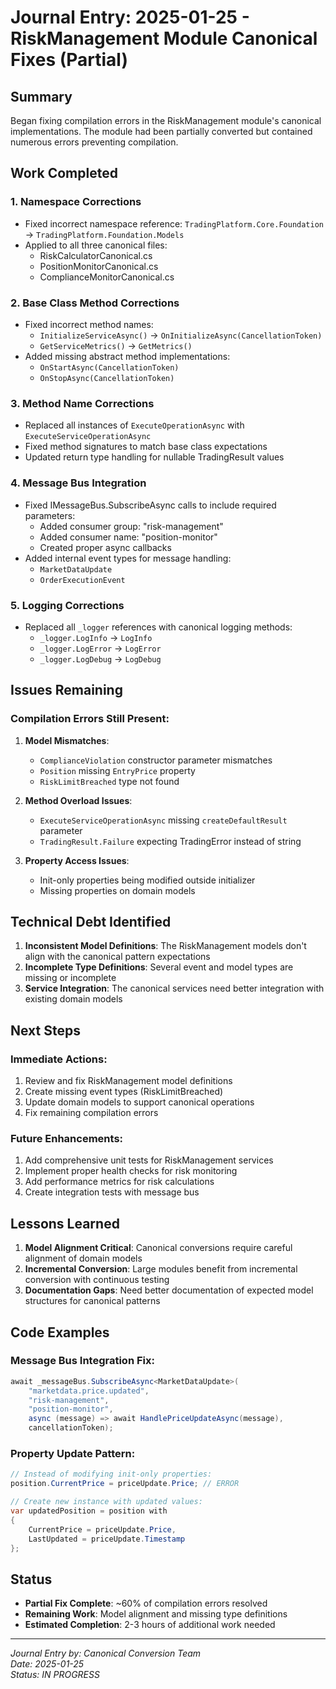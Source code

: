 # Journal Entry: 2025-01-25 - RiskManagement Module Canonical Fixes (Partial)

## Summary
Began fixing compilation errors in the RiskManagement module's canonical implementations. The module had been partially converted but contained numerous errors preventing compilation.

## Work Completed

### 1. Namespace Corrections
- Fixed incorrect namespace reference: `TradingPlatform.Core.Foundation` → `TradingPlatform.Foundation.Models`
- Applied to all three canonical files:
  - RiskCalculatorCanonical.cs
  - PositionMonitorCanonical.cs
  - ComplianceMonitorCanonical.cs

### 2. Base Class Method Corrections
- Fixed incorrect method names:
  - `InitializeServiceAsync()` → `OnInitializeAsync(CancellationToken)`
  - `GetServiceMetrics()` → `GetMetrics()`
- Added missing abstract method implementations:
  - `OnStartAsync(CancellationToken)`
  - `OnStopAsync(CancellationToken)`

### 3. Method Name Corrections
- Replaced all instances of `ExecuteOperationAsync` with `ExecuteServiceOperationAsync`
- Fixed method signatures to match base class expectations
- Updated return type handling for nullable TradingResult values

### 4. Message Bus Integration
- Fixed IMessageBus.SubscribeAsync calls to include required parameters:
  - Added consumer group: "risk-management"
  - Added consumer name: "position-monitor"
  - Created proper async callbacks
- Added internal event types for message handling:
  - `MarketDataUpdate`
  - `OrderExecutionEvent`

### 5. Logging Corrections
- Replaced all `_logger` references with canonical logging methods:
  - `_logger.LogInfo` → `LogInfo`
  - `_logger.LogError` → `LogError`
  - `_logger.LogDebug` → `LogDebug`

## Issues Remaining

### Compilation Errors Still Present:
1. **Model Mismatches**:
   - `ComplianceViolation` constructor parameter mismatches
   - `Position` missing `EntryPrice` property
   - `RiskLimitBreached` type not found

2. **Method Overload Issues**:
   - `ExecuteServiceOperationAsync` missing `createDefaultResult` parameter
   - `TradingResult.Failure` expecting TradingError instead of string

3. **Property Access Issues**:
   - Init-only properties being modified outside initializer
   - Missing properties on domain models

## Technical Debt Identified

1. **Inconsistent Model Definitions**: The RiskManagement models don't align with the canonical pattern expectations
2. **Incomplete Type Definitions**: Several event and model types are missing or incomplete
3. **Service Integration**: The canonical services need better integration with existing domain models

## Next Steps

### Immediate Actions:
1. Review and fix RiskManagement model definitions
2. Create missing event types (RiskLimitBreached)
3. Update domain models to support canonical operations
4. Fix remaining compilation errors

### Future Enhancements:
1. Add comprehensive unit tests for RiskManagement services
2. Implement proper health checks for risk monitoring
3. Add performance metrics for risk calculations
4. Create integration tests with message bus

## Lessons Learned

1. **Model Alignment Critical**: Canonical conversions require careful alignment of domain models
2. **Incremental Conversion**: Large modules benefit from incremental conversion with continuous testing
3. **Documentation Gaps**: Need better documentation of expected model structures for canonical patterns

## Code Examples

### Message Bus Integration Fix:
```csharp
await _messageBus.SubscribeAsync<MarketDataUpdate>(
    "marketdata.price.updated",
    "risk-management",
    "position-monitor",
    async (message) => await HandlePriceUpdateAsync(message),
    cancellationToken);
```

### Property Update Pattern:
```csharp
// Instead of modifying init-only properties:
position.CurrentPrice = priceUpdate.Price; // ERROR

// Create new instance with updated values:
var updatedPosition = position with
{
    CurrentPrice = priceUpdate.Price,
    LastUpdated = priceUpdate.Timestamp
};
```

## Status
- **Partial Fix Complete**: ~60% of compilation errors resolved
- **Remaining Work**: Model alignment and missing type definitions
- **Estimated Completion**: 2-3 hours of additional work needed

---
*Journal Entry by: Canonical Conversion Team*  
*Date: 2025-01-25*  
*Status: IN PROGRESS*